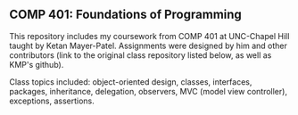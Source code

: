 ## COMP 401: Foundations of Programming

This repository includes my coursework from COMP 401 at UNC-Chapel Hill taught by Ketan Mayer-Patel. Assignments were designed by him and other contributors (link to the original class repository listed below, as well as KMP's github).

Class topics included: object-oriented design, classes, interfaces, packages, inheritance, delegation, observers, MVC (model view controller), exceptions, assertions.
